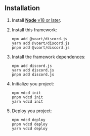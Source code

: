 ## Installation

1. Install [**Node** v18 or later](https://nodejs.org).

2. Install this framework:

    ```sh-session
    npm add @voart/discord.js
    yarn add @voart/discord.js
    pnpm add @voart/discord.js
    ```
3. Install the framework dependences:

    ```sh-session
    npm add discord.js
    yarn add discord.js
    pnpm add discord.js
    ```

4. Initialize you project:

    ```sh-session
    npm vdcd init
    pnpm vdcd init
    yarn vdcd init
    ```

5. Deploy you project:

    ```sh-session
    npm vdcd deploy
    pnpm vdcd deploy
    yarn vdcd deploy
    ```
